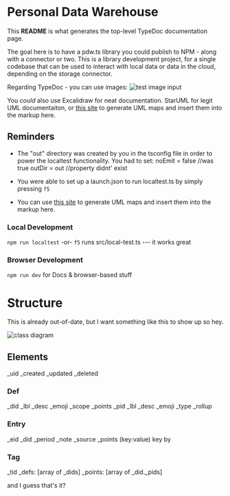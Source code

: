 # Personal Data Warehouse

This **README** is what generates the top-level TypeDoc documentation page. 

The goal here is to have a pdw.ts library you could publish to NPM - along with a connector or two. This is a library development project, for a single codebase that can be used to interact with local data or data in the cloud, depending on the storage connector.

Regarding TypeDoc - you can use images: ![test image input](/vite.svg)

You *could* also use Excalidraw for neat documentation. StarUML for legit UML documentaiton, or [this site](https://tsuml-demo.firebaseapp.com/) to generate UML maps and insert them into the markup here.

## Reminders

- The "out" directory was created by you in the tsconfig file in order to power the localtest functionality. You had to set: 
noEmit = false //was true
outDir = out //property didnt' exist

- You were able to set up a launch.json to run localtest.ts by simply pressing `f5`

- You can use [this site](https://tsuml-demo.firebaseapp.com/) to generate UML maps and insert them into the markup here.

### Local Development
`npm run localtest` -or- `f5` runs src/local-test.ts --- it works great

### Browser Development
`npm run dev` for Docs & browser-based stuff

# Structure

This is already out-of-date, but I want something like this to show up so hey.

![class diagram](/classes.png)

## Elements

_uid
_created
_updated
_deleted

### Def
_did
_lbl
_desc
_emoji
_scope
_points
    _pid
    _lbl
    _desc
    _emoji
    _type
    _rollup     

### Entry
_eid
_did
_period
_note
_source
_points
    (key:value) key by 

### Tag
_tid
_defs: [array of _dids]
_points: [array of _did._pids]

and I guess that's it?